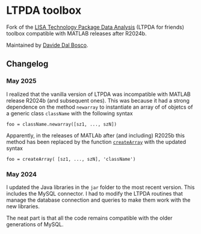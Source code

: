 # LTPDA toolbox
Fork of the [LISA Technology Package Data Analysis](https://www.lisamission.org/ltpda/) (LTPDA for friends) toolbox compatible with MATLAB releases after R2024b. 

Maintained by [Davide Dal Bosco](https://github.com/davidedalbosco).

## Changelog

### May 2025
I realized that the vanilla version of LTPDA was incompatible with MATLAB release R2024b (and subsequent ones). This was because it had a strong dependence on the method `newarray` to instantiate an array of of objetcs of a generic class `className` with the following syntax
```
foo = className.newarray([sz1, ..., szN])
```
Apparently, in the releases of MATLAb after (and including) R2025b this method has been replaced by the function [`createArray`](https://www.mathworks.com/help/matlab/ref/createarray.html) with the updated syntax
```
foo = createArray( [sz1, ..., szN], 'className')
```

### May 2024

I updated the Java libraries in the ``jar`` folder to the most recent version. This includes the MySQL connector. I had to modify the LTPDA routines that manage the database connection and queries to make them work with the new libraries. 

The neat part is that all the code remains compatible with the older generations of MySQL. 
